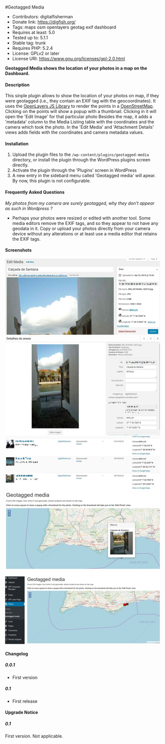 #Geotagged Media
- Contributors: digitalfisherman
- Donate link: https://digfish.org/
- Tags: maps osm openlayers geotag exif dashboard
- Requires at least: 5.0
- Tested up to: 5.1.1
- Stable tag: trunk
- Requires PHP: 5.2.4
- License: GPLv2 or later
- License URI: https://www.gnu.org/licenses/gpl-2.0.html

**Geotagged Media shows the location of your photos in a map on the Dashboard.**

#### Description

This sinple plugin allows to show the location of your photos on map, if they were geotagged (i.e., they contain an EXIF tag with the geocoordinates).
It uses the [OpenLayers JS Library](https://openlayers.org/) to render the points in a [OpenStreetMap](https://www.openstreetmap.org/). Clicking on the points will show a popup with a thumbnail. Clicking in it will open the 'Edit Image' for that particular photo
Besides the map, it adds a 'metadata' column to the Media Listing table with the coordinates and the camera which took the photo. In the 'Edit Media' and 'Attachment Details' views adds fields with the coordinates and camera metadata values.


#### Installation


1. Upload the plugin files to the `/wp-content/plugins/geotagged-media` directory, or install the plugin through the WordPress plugins screen directly.
2. Activate the plugin through the 'Plugins' screen in WordPress
3. A new entry in the sidebard menu called 'Geotagged media' will apear. By now, this plugin is not configurable.

#### Frequently Asked Questions 

_My photos from my camera are surely geotagged, why they don't appear as such in Wordpress ?_

- Perhaps your photos were resized or edited with another tool. Some media editors remove the EXIF tags, and so they appear to not have any geodata in it. Copy or upload your photos directly from your camera device without any alterations or at least use a media editor that retains the EXIF tags.

#### Screenshots

![Edit Media](assets/gtm_edit_media.jpg)
![Attachment details](assets/gtm_edit_photo.jpg)
![Media Library listing table](assets/gtm_media_library_list.jpg)
![Map with popup](assets/gtm_osm_map_popup.jpg)
![Map with markers](assets/gtm_osm_map_with_squares.jpg)

#### Changelog 

##### 0.0.1
- First version

##### 0.1
- First release


#### Upgrade Notice

##### 0.1
First version. Not applicable.

